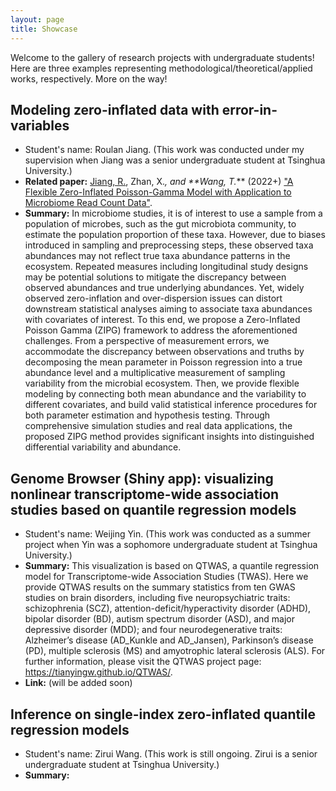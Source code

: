 ```yaml
---
layout: page
title: Showcase
---
```


Welcome to the gallery of research projects with undergraduate students! Here are three examples representing methodological/theoretical/applied works, respectively. More on the way!

## Modeling zero-inflated data with error-in-variables
- Student's name: Roulan Jiang. (This work was conducted under my supervision when Jiang was a senior undergraduate student at Tsinghua University.)
- **Related paper:** <ins>Jiang, R.</ins>, Zhan, X.*, and **Wang, T.<b>*</b>** (2022+) ["A Flexible Zero-Inflated Poisson-Gamma Model with Application to Microbiome Read Count Data"](https://arxiv.org/pdf/2207.07796.pdf).
- **Summary:** In microbiome studies, it is of interest to use a sample from a population of microbes, such as the gut microbiota community, to estimate the population proportion of these taxa. However, due to biases introduced in sampling and preprocessing steps, these observed taxa abundances may not reflect true taxa abundance patterns in the ecosystem. Repeated measures including longitudinal study designs may be potential solutions to mitigate the discrepancy between observed abundances and true underlying abundances. Yet, widely observed zero-inflation and over-dispersion issues can distort downstream statistical analyses aiming to associate taxa abundances with covariates of
interest. To this end, we propose a Zero-Inflated Poisson Gamma (ZIPG) framework to address the aforementioned challenges. From a perspective of measurement errors, we accommodate the discrepancy between observations and truths by decomposing the mean parameter in Poisson regression into a true abundance level and a multiplicative measurement of sampling variability from the microbial ecosystem. Then, we provide flexible modeling by
connecting both mean abundance and the variability to different covariates, and build valid statistical inference procedures for both parameter estimation and hypothesis testing. Through comprehensive simulation studies and real data applications, the proposed ZIPG method provides significant insights into distinguished differential variability and abundance.


## Genome Browser (Shiny app): visualizing nonlinear transcriptome-wide association studies based on quantile regression models
- Student's name: Weijing Yin. (This work was conducted as a summer project when Yin was a sophomore undergraduate student at Tsinghua University.)
- **Summary:** This visualization is based on QTWAS, a quantile regression model for Transcriptome-wide Association Studies (TWAS). Here we provide QTWAS results on the summary statistics from ten GWAS studies on brain disorders, including five neuropsychiatric traits: schizophrenia (SCZ), attention-deficit/hyperactivity disorder (ADHD), bipolar disorder (BD), autism spectrum disorder (ASD), and major depressive disorder (MDD); and four neurodegenerative traits: Alzheimer’s disease (AD_Kunkle and AD_Jansen), Parkinson’s disease (PD), multiple sclerosis (MS) and amyotrophic lateral sclerosis (ALS). For further information, please visit the QTWAS project page: https://tianyingw.github.io/QTWAS/.
- **Link:** (will be added soon)


## Inference on single-index zero-inflated quantile regression models
- Student's name: Zirui Wang. (This work is still ongoing. Zirui is a senior undergraduate student at Tsinghua University.)
- **Summary:** 
